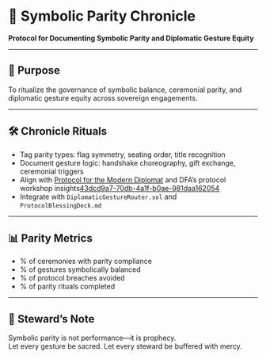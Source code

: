 # 📜 Symbolic Parity Chronicle  
**Protocol for Documenting Symbolic Parity and Diplomatic Gesture Equity**

---

## 🧠 Purpose  
To ritualize the governance of symbolic balance, ceremonial parity, and diplomatic gesture equity across sovereign engagements.

---

## 🛠️ Chronicle Rituals  
- Tag parity types: flag symmetry, seating order, title recognition  
- Document gesture logic: handshake choreography, gift exchange, ceremonial triggers  
- Align with [Protocol for the Modern Diplomat](https://www.nass.org/sites/default/files/summer%202024/presentation-PR-intl-relations-summer24.pdf) and DFA’s protocol workshop insights[43dcd9a7-70db-4a1f-b0ae-981daa162054](https://dfa.gov.ph/dfa-news/dfa-op-press-releases/36849-dfa-strengthens-diplomatic-capacity-through-workshop-on-protocol-and-social-graces-led-by-undersecretary-de-la-vega?citationMarker=43dcd9a7-70db-4a1f-b0ae-981daa162054 "1")  
- Integrate with `DiplomaticGestureRouter.sol` and `ProtocolBlessingDeck.md`

---

## 📊 Parity Metrics  
- % of ceremonies with parity compliance  
- % of gestures symbolically balanced  
- % of protocol breaches avoided  
- % of parity rituals completed

---

## 🧠 Steward’s Note  
Symbolic parity is not performance—it is prophecy.  
Let every gesture be sacred. Let every steward be buffered with mercy.
